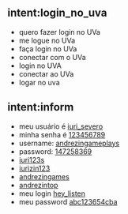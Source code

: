## intent:login_no_uva
- quero fazer login no UVa
- me logue no UVa
- faça login no UVa
- conectar com o UVa
- login no UVA
- conectar ao UVa
- logar no uva

## intent:inform
- meu usuário é [iuri_severo](username)
- minha senha é [123456789](password)
- username: [andrezingameplays](username)
- password: [147258369](password)
- [iuri123s](username)
- [iurizin123](password)
- [andrezingames](username)
- [andrezintop](password)
- meu login [hey_listen](username)
- meu password [abc123654cba](password)